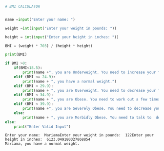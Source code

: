 ```python
# BMI CALCULATOR
```


```python

name =input("Enter your name: ")

weight =int(input("Enter your weight in pounds: ")) 

height = int(input("Enter your height in inches: "))

BMI = (weight * 703) / (height * height)

print(BMI)

if BMI >0:
    if(BMI<18.5):
        print(name +", you are Underweight. You need to increase your food intake")
    elif (BMI <= 24.9):
        print(name + ", you have a normal weight.")
    elif (BMI < 29.9):
        print(name + ", you are Overweight. You need to decrease your food intake a little bit")
    elif (BMI < 34.9):
        print(name + ", you are Obese. You need to work out a few times a week")
    elif (BMI < 39.9):
        print(name +", you are Severely Obese. You need to decrease your food intake and start working out ")
    else:
        print(name + ", you are Morbidly Obese. You need to talk to  doctor and start a healthy diet")
else:
    print("Enter Valid Input")


```

    Enter your name:  MariamaEnter your weight in pounds:  122Enter your height in inches:  6123.049180327868854
    Mariama, you have a normal weight.

